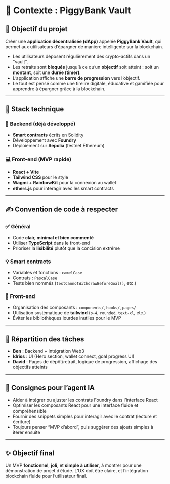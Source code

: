 # 📌 Contexte : PiggyBank Vault

## 🎯 Objectif du projet

Créer une **application décentralisée (dApp)** appelée **PiggyBank Vault**, qui permet aux utilisateurs d’épargner de manière intelligente sur la blockchain.

- Les utilisateurs déposent régulièrement des crypto-actifs dans un "vault".
- Les retraits sont **bloqués** jusqu’à ce qu’un **objectif** soit atteint : soit un **montant**, soit une **durée (timer)**.
- L’application affiche une **barre de progression** vers l’objectif.
- Le tout est pensé comme une tirelire digitale, éducative et gamifiée pour apprendre à épargner grâce à la blockchain.

---

## 🧱 Stack technique

### 🔐 Backend (déjà développé)
- **Smart contracts** écrits en Solidity
- Développement avec **Foundry**
- Déploiement sur **Sepolia** (testnet Ethereum)

### 💻 Front-end (MVP rapide)
- **React + Vite**
- **Tailwind CSS** pour le style
- **Wagmi** + **RainbowKit** pour la connexion au wallet
- **ethers.js** pour interagir avec les smart contracts

---

## ✍️ Convention de code à respecter

### ✅ Général
- Code **clair, minimal et bien commenté**
- Utiliser **TypeScript** dans le front-end
- Prioriser la **lisibilité** plutôt que la concision extrême

### 💡 Smart contracts
- Variables et fonctions : `camelCase`
- Contrats : `PascalCase`
- Tests bien nommés (`testCannotWithdrawBeforeGoal()`, etc.)

### 🎨 Front-end
- Organisation des composants : `components/`, `hooks/`, `pages/`
- Utilisation systématique de **tailwind** (`p-4`, `rounded`, `text-xl`, etc.)
- Éviter les bibliothèques lourdes inutiles pour le MVP

---

## 👥 Répartition des tâches

- **Ben** : Backend + intégration Web3
- **Idriss** : UI (Hero section, wallet connect, goal progress UI)
- **David** : Pages de dépôt/retrait, logique de progression, affichage des objectifs atteints

---

## 🧠 Consignes pour l’agent IA

- Aider à intégrer ou ajuster les contrats Foundry dans l’interface React
- Optimiser les composants React pour une interface fluide et compréhensible
- Fournir des snippets simples pour interagir avec le contrat (lecture et écriture)
- Toujours penser “MVP d’abord”, puis suggérer des ajouts simples à itérer ensuite

---

## ✨ Objectif final

Un MVP **fonctionnel**, **joli**, et **simple à utiliser**, à montrer pour une démonstration de projet d’étude. L’UX doit être claire, et l’intégration blockchain fluide pour l’utilisateur final.

